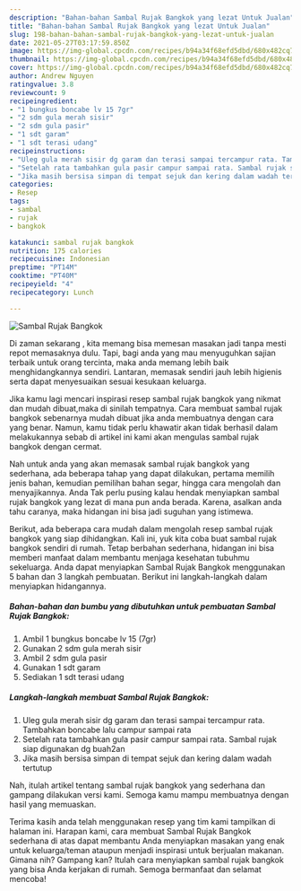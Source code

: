 ```yaml
---
description: "Bahan-bahan Sambal Rujak Bangkok yang lezat Untuk Jualan"
title: "Bahan-bahan Sambal Rujak Bangkok yang lezat Untuk Jualan"
slug: 198-bahan-bahan-sambal-rujak-bangkok-yang-lezat-untuk-jualan
date: 2021-05-27T03:17:59.850Z
image: https://img-global.cpcdn.com/recipes/b94a34f68efd5dbd/680x482cq70/sambal-rujak-bangkok-foto-resep-utama.jpg
thumbnail: https://img-global.cpcdn.com/recipes/b94a34f68efd5dbd/680x482cq70/sambal-rujak-bangkok-foto-resep-utama.jpg
cover: https://img-global.cpcdn.com/recipes/b94a34f68efd5dbd/680x482cq70/sambal-rujak-bangkok-foto-resep-utama.jpg
author: Andrew Nguyen
ratingvalue: 3.8
reviewcount: 9
recipeingredient:
- "1 bungkus boncabe lv 15 7gr"
- "2 sdm gula merah sisir"
- "2 sdm gula pasir"
- "1 sdt garam"
- "1 sdt terasi udang"
recipeinstructions:
- "Uleg gula merah sisir dg garam dan terasi sampai tercampur rata. Tambahkan boncabe lalu campur sampai rata"
- "Setelah rata tambahkan gula pasir campur sampai rata. Sambal rujak siap digunakan dg buah2an"
- "Jika masih bersisa simpan di tempat sejuk dan kering dalam wadah tertutup"
categories:
- Resep
tags:
- sambal
- rujak
- bangkok

katakunci: sambal rujak bangkok 
nutrition: 175 calories
recipecuisine: Indonesian
preptime: "PT14M"
cooktime: "PT40M"
recipeyield: "4"
recipecategory: Lunch

---
```



![Sambal Rujak Bangkok](https://img-global.cpcdn.com/recipes/b94a34f68efd5dbd/680x482cq70/sambal-rujak-bangkok-foto-resep-utama.jpg)

Di zaman  sekarang , kita memang bisa memesan masakan jadi tanpa mesti repot memasaknya dulu. Tapi, bagi anda yang mau menyuguhkan sajian terbaik untuk orang tercinta, maka anda memang lebih baik menghidangkannya sendiri. Lantaran, memasak sendiri jauh lebih higienis serta dapat menyesuaikan sesuai kesukaan keluarga.

Jika kamu lagi mencari inspirasi resep sambal rujak bangkok yang nikmat dan mudah dibuat,maka di sinilah tempatnya. Cara membuat sambal rujak bangkok  sebenarnya mudah dibuat jika anda membuatnya dengan cara yang benar. Namun, kamu tidak perlu khawatir akan tidak berhasil dalam melakukannya 
sebab di artikel ini kami akan mengulas sambal rujak bangkok dengan cermat.  



Nah untuk anda yang akan memasak sambal rujak bangkok yang sederhana, ada beberapa tahap yang dapat dilakukan, pertama memilih jenis bahan, kemudian pemilihan bahan segar, hingga cara mengolah dan menyajikannya. Anda Tak perlu pusing kalau hendak menyiapkan sambal rujak bangkok yang lezat di mana pun anda berada. Karena, asalkan anda  tahu caranya, maka hidangan ini bisa jadi suguhan yang istimewa.

Berikut, ada beberapa cara mudah dalam mengolah resep sambal rujak bangkok yang siap dihidangkan. Kali ini, yuk kita coba buat sambal rujak bangkok sendiri di rumah. Tetap berbahan sederhana, hidangan ini bisa memberi manfaat dalam membantu menjaga kesehatan tubuhmu sekeluarga. Anda dapat menyiapkan Sambal Rujak Bangkok menggunakan 5 bahan dan 3 langkah pembuatan. Berikut ini langkah-langkah dalam menyiapkan hidangannya.

<!--inarticleads1-->

##### Bahan-bahan dan bumbu yang dibutuhkan untuk pembuatan Sambal Rujak Bangkok:

1. Ambil 1 bungkus boncabe lv 15 (7gr)
1. Gunakan 2 sdm gula merah sisir
1. Ambil 2 sdm gula pasir
1. Gunakan 1 sdt garam
1. Sediakan 1 sdt terasi udang




<!--inarticleads2-->

##### Langkah-langkah membuat Sambal Rujak Bangkok:

1. Uleg gula merah sisir dg garam dan terasi sampai tercampur rata. Tambahkan boncabe lalu campur sampai rata
1. Setelah rata tambahkan gula pasir campur sampai rata. Sambal rujak siap digunakan dg buah2an
1. Jika masih bersisa simpan di tempat sejuk dan kering dalam wadah tertutup




Nah, itulah artikel tentang  sambal rujak bangkok  yang sederhana dan gampang dilakukan versi kami. Semoga kamu mampu membuatnya dengan hasil yang memuaskan. 

Terima kasih anda telah menggunakan resep yang tim kami tampilkan di halaman ini. Harapan kami, cara membuat  Sambal Rujak Bangkok sederhana di atas dapat membantu Anda menyiapkan masakan yang enak untuk keluarga/teman ataupun menjadi inspirasi untuk berjualan makanan. Gimana nih? Gampang kan? Itulah cara menyiapkan sambal rujak bangkok yang bisa Anda kerjakan di rumah. Semoga bermanfaat dan selamat mencoba!

